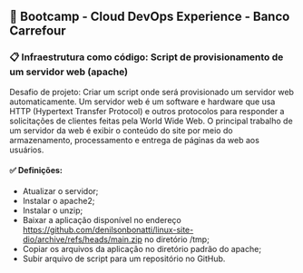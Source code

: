 ## 🚀 Bootcamp - Cloud DevOps Experience - Banco Carrefour

### 📋 Infraestrutura como código: Script de provisionamento de um servidor web (apache) 

Desafio de projeto: Criar um script onde será provisionado um servidor web automaticamente. Um servidor web é um software e hardware que usa HTTP (Hypertext Transfer Protocol) e outros protocolos para responder a solicitações de clientes feitas pela World Wide Web. O principal trabalho de um servidor da web é exibir o conteúdo do site por meio do armazenamento, processamento e entrega de páginas da web aos usuários.

#### :white_check_mark: Definições:

* Atualizar o servidor;
* Instalar o apache2;
* Instalar o unzip;
* Baixar a aplicação disponível no endereço https://github.com/denilsonbonatti/linux-site-dio/archive/refs/heads/main.zip no diretório /tmp;
* Copiar os arquivos da aplicação no diretório padrão do apache;
* Subir arquivo de script para um repositório no GitHub.

